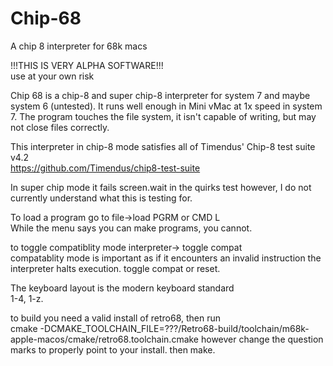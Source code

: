 # Chip-68
A chip 8 interpreter for 68k macs

!!!THIS IS VERY ALPHA SOFTWARE!!!<br /> 
      use at your own risk

Chip 68 is a chip-8 and super chip-8 interpreter for
system 7 and maybe system 6 (untested). It runs well enough
in Mini vMac at 1x speed in system 7. The program touches
the file system, it isn't capable of writing, but may
not close files correctly.

This interpreter in chip-8 mode satisfies all of
Timendus' Chip-8 test suite v4.2<br /> 
https://github.com/Timendus/chip8-test-suite

In super chip mode it fails screen.wait in
the quirks test however, I do not currently 
understand what this is testing for.

To load a program go to file->load PGRM or CMD L<br /> 
While the menu says you can make programs, you cannot.

to toggle compatiblity mode interpreter-> toggle compat<br /> 
compatablity mode is important as if it encounters an invalid
instruction the interpreter halts execution. toggle compat or reset.

The keyboard layout is the modern keyboard standard<br /> 
1-4, 1-z.

to build you need a valid install of retro68, then run<br />
cmake -DCMAKE_TOOLCHAIN_FILE=???/Retro68-build/toolchain/m68k-apple-macos/cmake/retro68.toolchain.cmake
however change the question marks to properly point to your install.
then make.
